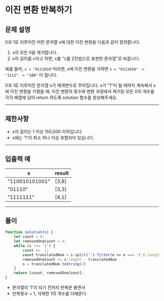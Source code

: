 # 이진 변환 반복하기

## **문제 설명**

0과 1로 이루어진 어떤 문자열 x에 대한 이진 변환을 다음과 같이 정의합니다.

1. x의 모든 0을 제거합니다.
2. x의 길이를 c라고 하면, x를 "c를 2진법으로 표현한 문자열"로 바꿉니다.

예를 들어, `x = "0111010"`이라면, x에 이진 변환을 가하면 `x = "0111010" -> "1111" -> "100"` 이 됩니다.

0과 1로 이루어진 문자열 s가 매개변수로 주어집니다. s가 "1"이 될 때까지 계속해서 s에 이진 변환을 가했을 때, 이진 변환의 횟수와 변환 과정에서 제거된 모든 0의 개수를 각각 배열에 담아 return 하도록 solution 함수를 완성해주세요.

---

## 제한사항

- s의 길이는 1 이상 150,000 이하입니다.
- s에는 '1'이 최소 하나 이상 포함되어 있습니다.

---

## 입출력 예

| s | result |
| --- | --- |
| "110010101001" | [3,8] |
| "01110" | [3,3] |
| "1111111" | [4,1] |

---

## 풀이

```jsx
function solution(s) {
    let count = 0;
    let removedOneCount = 0;
    while (s !== '1') {
        count +=  1;
        const translatedNum = s.split('').filter(e => e === '1').length
        removedOneCount += s.length - translatedNum
        s = translatedNum.toString(2)
    }
    return [count, removedOneCount];
}
```

- 문자열이 ‘1’이 되기 전까지 반복문 돌면서
- 반복횟수 + 1, 삭제한 1의 개수를 더해준다.
